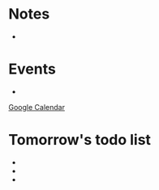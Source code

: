 # Notes
- 

# Events
- 
[Google Calendar](https://calendar.google.com/calendar/u/0/r)

# Tomorrow's todo list
- 
- 
- 
